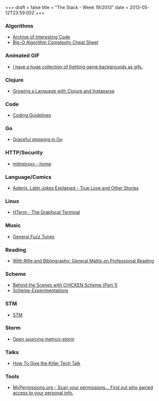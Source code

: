 +++
draft = false
title = "The Stack - Week 19/2013"
date = 2013-05-12T23:59:00Z
+++



### Algorithms

 - [Archive of Interesting Code][archiveofinterestingcode]
 - [Big-O Algorithm Complexity Cheat Sheet][bigoalgorithmcomplexitycheatsheet]

[archiveofinterestingcode]: http://www.keithschwarz.com/interesting/
[bigoalgorithmcomplexitycheatsheet]: http://bigocheatsheet.com/


### Animated GIF

 - [I have a huge collection of fighting game backgrounds as gifs.][ihaveahugecollectionoffightinggamebackgroundsasgifsfiguredyouguysmightappreciateitgaming]

[ihaveahugecollectionoffightinggamebackgroundsasgifsfiguredyouguysmightappreciateitgaming]: http://www.reddit.com/r/gaming/comments/1d7g1p/i_have_a_huge_collection_of_fighting_game/


### Clojure

 - [Growing a Language with Clojure and Instaparse][growingalanguagewithclojureandinstaparsesquidsblog]

[growingalanguagewithclojureandinstaparsesquidsblog]: http://gigasquidsoftware.com/wordpress/?p=689


### Code

 - [Coding Guidelines][codingguidelines]

[codingguidelines]: http://www.rudbek.com/Code_gui.htm


### Go

 - [Graceful stopping in Go][gracefulstoppingingorichardcrowleysblog]

[gracefulstoppingingorichardcrowleysblog]: http://rcrowley.org/articles/golang-graceful-stop.html


### HTTP/Security

 - [mitmproxy - home][mitmproxyhome]

[mitmproxyhome]: http://mitmproxy.org/


### Language/Comics

 - [Asterix: Latin Jokes Explained - True Love and Other Stories][asterixlatinjokesexplainedtrueloveandotherstories]

[asterixlatinjokesexplainedtrueloveandotherstories]: http://www.andrewgirardin.com/asterix-latin-jokes-explained.html


### Linux

 - [HTerm - The Graphical Terminal][htermthegraphicalterminal]

[htermthegraphicalterminal]: http://41j.com/hterm/


### Music

 - [General Fuzz Tunes][generalfuzztunes]

[generalfuzztunes]: http://generalfuzz.net/tunes.php?album=3


### Reading

 - [With Rifle and Bibliography: General Mattis on Professional Reading][withrifleandbibliographygeneralmattisonprofessionalreadingstrife]

[withrifleandbibliographygeneralmattisonprofessionalreadingstrife]: http://strifeblog.org/2013/05/07/with-rifle-and-bibliography-general-mattis-on-professional-reading/


### Scheme

 - [Behind the Scenes with CHICKEN Scheme (Part 1)][behindthesceneswithchickenschemepart1]
 - [Scheme-Experimentations][schemeexperimentations]

[behindthesceneswithchickenschemepart1]: http://spin.atomicobject.com/2013/05/02/chicken-scheme-part-1/
[schemeexperimentations]: http://mathieu-desrochers.github.io/Scheme-Experimentations/


### STM

 - [STM][thenewinwheezygamestm]

[thenewinwheezygamestm]: http://joeyh.name/blog/entry/the_newinwheezy_game:_STM/


### Storm

 - [Open sourcing metrics-storm][opensourcingmetricsstormooyalaengineering]

[opensourcingmetricsstormooyalaengineering]: http://engineering.ooyala.com/blog/open-sourcing-metrics-storm


### Talks

 - [How To Give the Killer Tech Talk][howtogivethekillertechtalkapamphlet]

[howtogivethekillertechtalkapamphlet]: http://writing.jan.io/2013/05/10/how-to-give-the-killer-tech-talk---a-pamphlet.html


### Tools

 - [MyPermissions.org - Scan your permissions... Find out who gained access to your personal info.][mypermissionsorgscanyourpermissionsfindoutwhogainedaccesstoyourpersonalinfo]

[mypermissionsorgscanyourpermissionsfindoutwhogainedaccesstoyourpersonalinfo]: http://mypermissions.org/